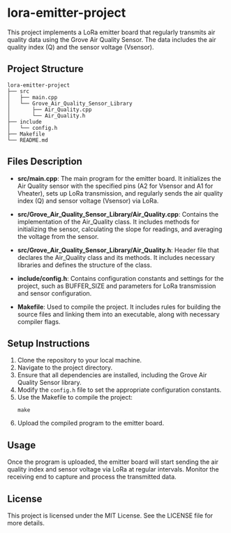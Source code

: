 # lora-emitter-project

This project implements a LoRa emitter board that regularly transmits air quality data using the Grove Air Quality Sensor. The data includes the air quality index (Q) and the sensor voltage (Vsensor). 

## Project Structure

```
lora-emitter-project
├── src
│   ├── main.cpp
│   └── Grove_Air_Quality_Sensor_Library
│       ├── Air_Quality.cpp
│       └── Air_Quality.h
├── include
│   └── config.h
├── Makefile
└── README.md
```

## Files Description

- **src/main.cpp**: The main program for the emitter board. It initializes the Air Quality sensor with the specified pins (A2 for Vsensor and A1 for Vheater), sets up LoRa transmission, and regularly sends the air quality index (Q) and sensor voltage (Vsensor) via LoRa.

- **src/Grove_Air_Quality_Sensor_Library/Air_Quality.cpp**: Contains the implementation of the Air_Quality class. It includes methods for initializing the sensor, calculating the slope for readings, and averaging the voltage from the sensor.

- **src/Grove_Air_Quality_Sensor_Library/Air_Quality.h**: Header file that declares the Air_Quality class and its methods. It includes necessary libraries and defines the structure of the class.

- **include/config.h**: Contains configuration constants and settings for the project, such as BUFFER_SIZE and parameters for LoRa transmission and sensor configuration.

- **Makefile**: Used to compile the project. It includes rules for building the source files and linking them into an executable, along with necessary compiler flags.

## Setup Instructions

1. Clone the repository to your local machine.
2. Navigate to the project directory.
3. Ensure that all dependencies are installed, including the Grove Air Quality Sensor library.
4. Modify the `config.h` file to set the appropriate configuration constants.
5. Use the Makefile to compile the project:
   ```
   make
   ```
6. Upload the compiled program to the emitter board.

## Usage

Once the program is uploaded, the emitter board will start sending the air quality index and sensor voltage via LoRa at regular intervals. Monitor the receiving end to capture and process the transmitted data.

## License

This project is licensed under the MIT License. See the LICENSE file for more details.